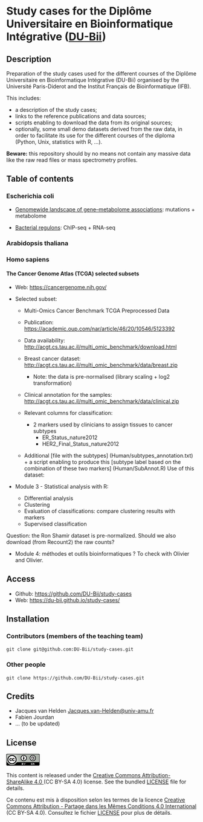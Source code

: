 # Study cases for the Diplôme Universitaire en Bioinformatique Intégrative ([DU-Bii](https://du-bii.github.io/accueil/))


## Description

Preparation of the study cases used for the different courses of the Diplôme Universitaire en Bioinformatique Intégrative (DU-Bii) organised by the Université Paris-Diderot and the Institut Français de Bioinformatique (IFB). 


This includes:

- a description of the study cases;
- links to the reference publications and data sources;
- scripts enabling to download the data from its original sources;
- optionally, some small demo datasets derived from the raw data, in order to facilitate its use for the different courses of the diploma (Python, Unix, statistics with R, ...).

**Beware:** this repository should by no means not contain any massive data like the raw read files or mass spectrometry profiles.

## Table of contents

### Escherichia coli

- [Genomewide landscape of gene–metabolome associations](Escherichia_coli/genome-metabolome_fuhrer_2017/): mutations + metabolome

- [Bacterial regulons](Escherichia_coli/bacterial-regulons_myers_2013/): ChIP-seq + RNA-seq

### Arabidopsis thaliana


### Homo sapiens

#### The Cancer Genome Atlas (TCGA) selected subsets

- Web: <https://cancergenome.nih.gov/>

- Selected subset: 

    - Multi-Omics Cancer Benchmark TCGA Preprocessed Data
    - Publication: <https://academic.oup.com/nar/article/46/20/10546/5123392>
    - Data availability: <http://acgt.cs.tau.ac.il/multi_omic_benchmark/download.html>
    - Breast cancer dataset: <http://acgt.cs.tau.ac.il/multi_omic_benchmark/data/breast.zip>
        - Note: the data is pre-normalised (library scaling + log2 transformation)
    - Clinical annotation for the samples: <http://acgt.cs.tau.ac.il/multi_omic_benchmark/data/clinical.zip>
    - Relevant columns for classification: 
        - 2 markers used by clinicians to assign tissues to cancer subtypes
            - ER_Status_nature2012
            - HER2_Final_Status_nature2012
       
     - Additional [file with the subtypes] (Human/subtypes_annotation.txt) + a script enabling to produce this [subtype label based on the combination of these two markers] (Human/SubAnnot.R)
Use of this dataset:

- Module 3 - Statistical analysis with R:
    - Differential analysis
    - Clustering
    - Evaluation of classifications: compare clustering results with markers
    - Supervised classification

Question: the Ron Shamir dataset is pre-normalized. Should we also download (from Recount2) the raw counts?

- Module 4: méthodes et outils bioinformatiques ? To check with Olivier and Olivier. 



## Access

- Github: <https://github.com/DU-Bii/study-cases>
- Web: <https://du-bii.github.io/study-cases/>

## Installation


### Contributors (members of the teaching team)

```{bash}
git clone git@github.com:DU-Bii/study-cases.git
```
### Other people

```{bash}
git clone https://github.com/DU-Bii/study-cases.git
```


## Credits

- Jacques van Helden <Jacques.van-Helden@univ-amu.fr>
- Fabien Jourdan
- ... (to be updated)


## License

![](img/CC-BY-SA.png)


This content is released under the [Creative Commons Attribution-ShareAlike 4.0 ](https://creativecommons.org/licenses/by-sa/4.0/deed.en) (CC BY-SA 4.0) license. See the bundled [LICENSE](LICENSE.txt) file for details.

Ce contenu est mis à disposition selon les termes de la licence [Creative Commons Attribution - Partage dans les Mêmes Conditions 4.0 International](https://creativecommons.org/licenses/by-sa/4.0/deed.fr) (CC BY-SA 4.0). Consultez le fichier [LICENSE](LICENSE.txt) pour plus de détails.

